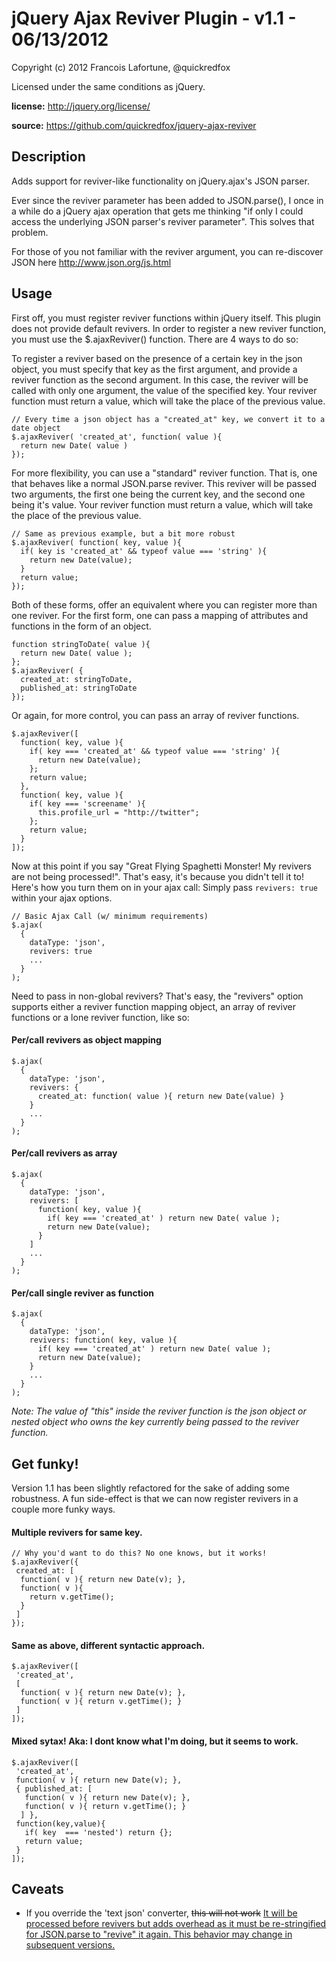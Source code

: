 jQuery Ajax Reviver Plugin - v1.1 - 06/13/2012
==============================================

Copyright (c) 2012 Francois Lafortune, @quickredfox

Licensed under the same conditions as jQuery.

**license:** http://jquery.org/license/

**source:** https://github.com/quickredfox/jquery-ajax-reviver

Description
-----------

Adds support for reviver-like functionality on jQuery.ajax's JSON parser. 

Ever since the reviver parameter has been added to JSON.parse(), I once in a while do a jQuery ajax operation 
that gets me thinking "if only I could access the underlying JSON parser's reviver parameter". 
This solves that problem.

For those of you not familiar with the reviver argument, you can re-discover JSON here http://www.json.org/js.html

Usage
-----

First off, you must register reviver functions within jQuery itself. This plugin does not provide default revivers. 
In order to register a new reviver function, you must use the $.ajaxReviver() function. There are 4 ways to do so:

To register a reviver based on the presence of a certain key in the json object, you must specify that key as the first 
argument, and provide a reviver function as the second argument. In this case, the reviver will be called with only one argument, 
the value of the specified key. Your reviver function must return a value, which will take the place of the previous value. 

    // Every time a json object has a "created_at" key, we convert it to a date object
    $.ajaxReviver( 'created_at', function( value ){
      return new Date( value )
    });
    
For more flexibility, you can use a "standard" reviver function. That is, one that behaves like a normal JSON.parse reviver.
This reviver will be passed two arguments, the first one being the current key, and the second one being it's value. 
Your reviver function must return a value, which will take the place of the previous value. 

    // Same as previous example, but a bit more robust
    $.ajaxReviver( function( key, value ){
      if( key is 'created_at' && typeof value === 'string' ){
        return new Date(value);
      }
      return value;
    });
    
Both of these forms, offer an equivalent where you can register more than one reviver. 
For the first form, one can pass a mapping of attributes and functions in the form of an object. 


    function stringToDate( value ){
      return new Date( value );
    };
    $.ajaxReviver( {
      created_at: stringToDate,
      published_at: stringToDate
    });
    
Or again, for more control, you can pass an array of reviver functions. 
    
    $.ajaxReviver([
      function( key, value ){
        if( key === 'created_at' && typeof value === 'string' ){
          return new Date(value);
        };
        return value;
      },
      function( key, value ){
        if( key === 'screename' ){
          this.profile_url = "http://twitter";
        };
        return value;
      }
    ]);

Now at this point if you say "Great Flying Spaghetti Monster! My revivers are not being processed!". 
That's easy, it's because you didn't tell it to! Here's how you turn them on in your ajax call: 
Simply pass ``revivers: true`` within your ajax options.
  
    // Basic Ajax Call (w/ minimum requirements)
    $.ajax(
      {
        dataType: 'json',
        revivers: true
        ...
      }
    );
    
Need to pass in non-global revivers? That's easy, the "revivers" option supports either a reviver function mapping object, 
an array of reviver functions or a lone reviver function, like so:

#### Per/call revivers as object mapping

    $.ajax(
      {
        dataType: 'json',
        revivers: {
          created_at: function( value ){ return new Date(value) }
        }
        ...
      }
    );
    
#### Per/call revivers as array

    $.ajax(
      {
        dataType: 'json',
        revivers: [
          function( key, value ){ 
            if( key === 'created_at' ) return new Date( value );
            return new Date(value);
          }
        ]
        ...
      }
    );
    
#### Per/call single reviver as function

    $.ajax(
      {
        dataType: 'json',
        revivers: function( key, value ){ 
          if( key === 'created_at' ) return new Date( value );
          return new Date(value);
        }
        ...
      }
    );
    

*Note: The value of "this" inside the reviver function is the json object or nested object who owns the key currently being passed to the reviver function.*

Get funky!
----------

Version 1.1 has been slightly refactored for the sake of adding some robustness. A fun side-effect is that we can now register revivers in a couple more funky ways.

#### Multiple revivers for same key.
  
    // Why you'd want to do this? No one knows, but it works!
    $.ajaxReviver({
     created_at: [
      function( v ){ return new Date(v); },
      function( v ){ 
        return v.getTime();
      }
     ] 
    });

#### Same as above, different syntactic approach. 

    $.ajaxReviver([
     'created_at',
     [
      function( v ){ return new Date(v); },
      function( v ){ return v.getTime(); }
     ] 
    ]);
    
#### Mixed sytax! Aka: I dont know what I'm doing, but it seems to work.

    $.ajaxReviver([
     'created_at',
     function( v ){ return new Date(v); },
     { published_at: [
       function( v ){ return new Date(v); },
       function( v ){ return v.getTime(); }
      ] },
     function(key,value){
       if( key  === 'nested') return {};
       return value;
     }
    ]);
 
Caveats
-------

- If you override the 'text json' converter, <del>this will not work</del> <ins>It will be processed before revivers but adds overhead as it must be re-stringified for JSON.parse to "revive" it again. This behavior may change in subsequent versions.</ins>


